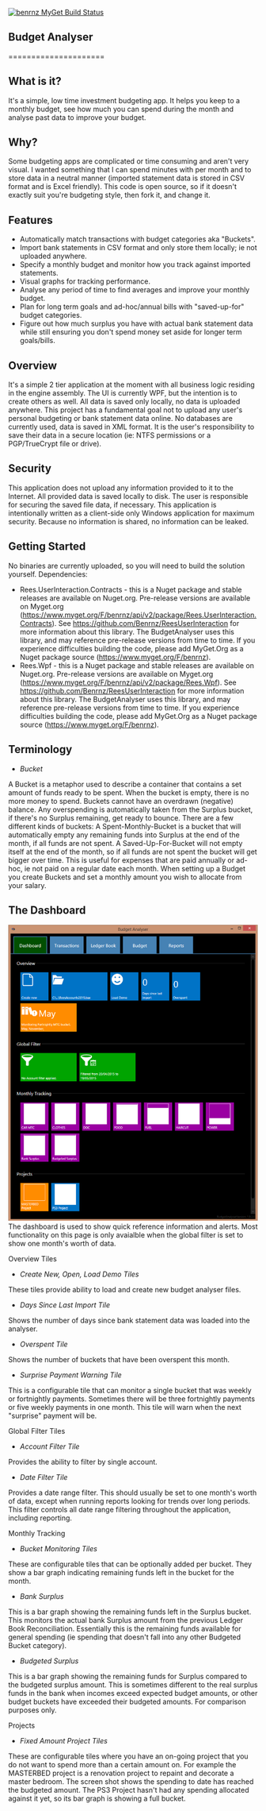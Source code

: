 [![benrnz MyGet Build Status](https://www.myget.org/BuildSource/Badge/benrnz?identifier=eaa804ca-ad35-41da-a864-eb490be52974)](https://www.myget.org/)
## Budget Analyser ##
=====================


What is it?
-----------
It's a simple, low time investment budgeting app. It helps you keep to a monthly budget, see how much you can spend during the month and analyse past data to improve your budget.

Why?
----
Some budgeting apps are complicated or time consuming and aren't very visual.  I wanted something that I can spend minutes with per month and to store data in a neutral manner (imported statement data is stored in CSV format and is Excel friendly).  This code is open source, so if it doesn't exactly suit you're budgeting style, then fork it, and change it.

Features
--------
 - Automatically match transactions with budget categories aka "Buckets".
 - Import bank statements in CSV format and only store them locally; ie not uploaded anywhere.
 - Specify a monthly budget and monitor how you track against imported statements.
 - Visual graphs for tracking performance.
 - Analyse any period of time to find averages and improve your monthly budget.
 - Plan for long term goals and ad-hoc/annual bills with "saved-up-for" budget categories.
 - Figure out how much surplus you have with actual bank statement data while still ensuring you don't spend money set aside for longer term goals/bills.
  
 
Overview
--------
It's a simple 2 tier application at the moment with all business logic residing in the engine assembly. The UI is currently WPF, but the intention is to create others as well. All data is saved only locally, no data is uploaded anywhere. This project has a fundamental goal not to upload any user's personal budgeting or bank statement data online.
No databases are currently used, data is saved in XML format.  It is the user's responsibility to save their data in a secure location (ie: NTFS permissions or a PGP/TrueCrypt file or drive).

Security
--------
This application does not upload any information provided to it to the Internet.  All provided data is saved locally to disk.  The user is responsible for securing the saved file data, if necessary.  This application is intentionally written as a client-side only Windows application for maximum security. Because no information is shared, no information can be leaked.

Getting Started
---------------
No binaries are currently uploaded, so you will need to build the solution yourself.
Dependencies:
* Rees.UserInteraction.Contracts - this is a Nuget package and stable releases are available on Nuget.org. Pre-release versions are available on Myget.org (https://www.myget.org/F/benrnz/api/v2/package/Rees.UserInteraction.Contracts).  See https://github.com/Benrnz/ReesUserInteraction for more information about this library. The BudgetAnalyser uses this library, and may reference pre-release versions from time to time. If you experience difficulties building the code, please add MyGet.Org as a Nuget package source (https://www.myget.org/F/benrnz).
* Rees.Wpf - this is a Nuget package and stable releases are available on Nuget.org. Pre-release versions are available on Myget.org (https://www.myget.org/F/benrnz/api/v2/package/Rees.Wpf).  See https://github.com/Benrnz/ReesUserInteraction for more information about this library. The BudgetAnalyser uses this library, and may reference pre-release versions from time to time. If you experience difficulties building the code, please add MyGet.Org as a Nuget package source (https://www.myget.org/F/benrnz).

Terminology
-----------
* _Bucket_

A Bucket is a metaphor used to describe a container that contains a set amount of funds ready to be spent.  When the bucket is empty, there is no more money to spend.  Buckets cannot have an overdrawn (negative) balance. Any overspending is automatically taken from the Surplus bucket, if there's no Surplus remaining, get ready to bounce.
There are a few different kinds of buckets: A Spent-Monthly-Bucket is a bucket that will automatically empty any remaining funds into Surplus at the end of the month, if all funds are not spent. A Saved-Up-For-Bucket will not empty itself at the end of the month, so if all funds are not spent the bucket will get bigger over time. This is useful for expenses that are paid annually or ad-hoc, ie not paid on a regular date each month. 
When setting up a Budget you create Buckets and set a monthly amount you wish to allocate from your salary.  

The Dashboard
-------------
![Budget Monitoring Dashboard](https://github.com/Benrnz/BudgetAnalyser/blob/master/Screenshot1.png "The Budget Analyser Monitoring Dashboard")
The dashboard is used to show quick reference information and alerts.  Most functionality on this page is only avaialble when the global filter is set to show one month's worth of data.

Overview Tiles
* _Create New, Open, Load Demo Tiles_

These tiles provide ability to load and create new budget analyser files.
* _Days Since Last Import Tile_

Shows the number of days since bank statement data was loaded into the analyser.
* _Overspent Tile_

Shows the number of buckets that have been overspent this month.
* _Surprise Payment Warning Tile_

This is a configurable tile that can monitor a single bucket that was weekly or fortnightly payments. Sometimes there will be three fortnightly payments or five weekly payments in one month. This tile will warn when the next "surprise" payment will be.

Global Filter Tiles
* _Account Filter Tile_

Provides the ability to filter by single account.
* _Date Filter Tile_

Provides a date range filter.  This should usually be set to one month's worth of data, except when running reports looking for trends over long periods. This filter controls all date range filtering throughout the application, including reporting.

Monthly Tracking
* _Bucket Monitoring Tiles_

These are configurable tiles that can be optionally added per bucket.  They show a bar graph indicating remaining funds left in the bucket for the month.
* _Bank Surplus_

This is a bar graph showing the remaining funds left in the Surplus bucket. This monitors the actual bank Surplus amount from the previous Ledger Book Reconciliation. Essentially this is the remaining funds available for general spending (ie spending that doesn't fall into any other Budgeted Bucket category).
* _Budgeted Surplus_

This is a bar graph showing the remaining funds for Surplus compared to the budgeted surplus amount.  This is sometimes different to the real surplus funds in the bank when incomes exceed expected budget amounts, or other budget buckets have exceeded their budgeted amounts. For comparison purposes only.

Projects
* _Fixed Amount Project Tiles_

These are configurable tiles where you have an on-going project that you do not want to spend more than a certain amount on.  For example the MASTERBED project is a renovation project to repaint and decorate a master bedroom. The screen shot shows the spending to date has reached the budgeted amount. The PS3 Project hasn't had any spending allocated against it yet, so its bar graph is showing a full bucket.
